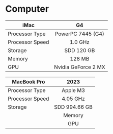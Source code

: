 # Computer

| iMac          | G4            |                      
| ------------- |:-------------:|                       
| Processor Type      | PowerPC 7445 (G4) |           
| Processor Speed      | 1.0 GHz      |                
| Storage | SDD 120 GB|                                
| Memory | 128 MB      |                               
| GPU | Nvidia GeForce 2 MX      |                      

| MacBook Pro          | 2023            |
 | ------------- |:-------------:|
  | Processor Type      | Apple M3 |
  | Processor Speed      | 4.05 GHz      |
   | Storage | SDD 994.66 GB|
    | Memory | 16 GB|
      | GPU | 10-core      |
